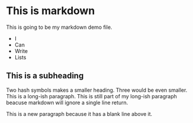# This is markdown

This is going to be my markdown demo file.

- I
- Can
- Write
- Lists

## This is a subheading

Two hash symbols makes a smaller heading. Three would be even smaller. This is a long-ish paragraph.
This is still part of my long-ish paragraph beacuse markdown will ignore a single line return.

This is a new paragraph because it has a blank line above it.
